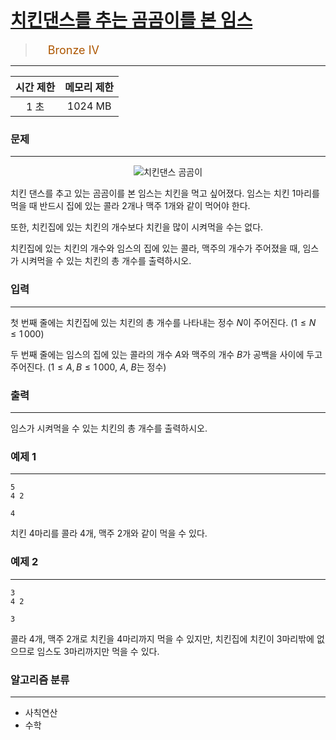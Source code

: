 # [치킨댄스를 추는 곰곰이를 본 임스](https://www.acmicpc.net/problem/25191)

> <img src="https://d2gd6pc034wcta.cloudfront.net/tier/2.svg" width="16" heigth="21" style = "vertical-align: middle;"/>&nbsp;<span style="font-size: 18px; color: #ad5600;">Bronze IV</span>

***

<div align="center">

|시간 제한|메모리 제한|
|:---:|:---:|
|1 초 |1024 MB|

</div>

### 문제

***

<div align="center"><img alt="치킨댄스 곰곰이" src="https://upload.acmicpc.net/d23d74f0-5b19-4c90-8b90-d537c5e05b39/-/preview/" style="max-height:120px; object-fit:contain; display:inline-block;"/></div>

치킨 댄스를 추고 있는 곰곰이를 본 임스는 치킨을 먹고 싶어졌다. 임스는 치킨 $1$마리를 먹을 때 반드시 집에 있는 콜라 $2$개나 맥주 $1$개와 같이 먹어야 한다.

또한, 치킨집에 있는 치킨의 개수보다 치킨을 많이 시켜먹을 수는 없다.

치킨집에 있는 치킨의 개수와 임스의 집에 있는 콜라, 맥주의 개수가 주어졌을 때, 임스가 시켜먹을 수 있는 치킨의 총 개수를 출력하시오.

### 입력

***

첫 번째 줄에는 치킨집에 있는 치킨의 총 개수를 나타내는 정수 $N$이 주어진다. ($1 \le N \le 1\,000$)

두 번째 줄에는 임스의 집에 있는 콜라의 개수 $A$와 맥주의 개수 $B$가 공백을 사이에 두고 주어진다. ($1 \le A, B \le 1\,000$, $A$, $B$는 정수)

### 출력

***

임스가 시켜먹을 수 있는 치킨의 총 개수를 출력하시오.

### 예제 1

***

```
5
4 2
```

```
4
```

치킨 $4$마리를 콜라 $4$개, 맥주 $2$개와 같이 먹을 수 있다.

### 예제 2

***

```
3
4 2
```

```
3
```

콜라 $4$개, 맥주 $2$개로 치킨을 $4$마리까지 먹을 수 있지만, 치킨집에 치킨이 $3$마리밖에 없으므로 임스도 $3$마리까지만 먹을 수 있다.

### 알고리즘 분류

***

* 사칙연산
* 수학

